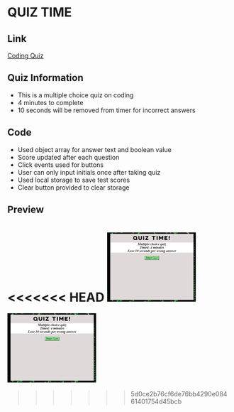 # QUIZ TIME

## Link

[Coding Quiz](https://cnmiller127.github.io/Coding-Quiz/)

## Quiz Information

- This is a multiple choice quiz on coding
- 4 minutes to complete
- 10 seconds will be removed from timer for incorrect answers

## Code

- Used object array for answer text and boolean value
- Score updated after each question 
- Click events used for buttons
- User can only input initials once after taking quiz
- Used local storage to save test scores
- Clear button provided to clear storage


## Preview

<<<<<<< HEAD
![](Assets/QuizSS.PNG)
=======
![Image](assets/quizss.png)

>>>>>>> 5d0ce2b76cf6de76bb4290e08461401754d45bcb
